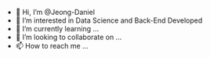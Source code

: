 - 👋 Hi, I’m @Jeong-Daniel
- 👀 I’m interested in Data Science and Back-End Developed
- 🌱 I’m currently learning ...
- 💞️ I’m looking to collaborate on ...
- 📫 How to reach me ...

<!---
Jeong-Daniel/Jeong-Daniel is a ✨ special ✨ repository because its `README.md` (this file) appears on your GitHub profile.
You can click the Preview link to take a look at your changes.
--->
